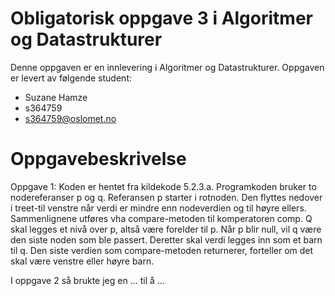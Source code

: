 # Obligatorisk oppgave 3 i Algoritmer og Datastrukturer

Denne oppgaven er en innlevering i Algoritmer og Datastrukturer. 
Oppgaven er levert av følgende student:
* Suzane Hamze
* s364759
* s364759@oslomet.no


# Oppgavebeskrivelse

Oppgave 1:
Koden er hentet fra kildekode 5.2.3.a. Programkoden bruker to nodereferanser p og q. 
Referansen p starter i rotnoden. Den flyttes nedover i treet-til venstre når verdi er mindre enn
nodeverdien og til høyre ellers. 
Sammenlignene utføres vha compare-metoden til komperatoren comp. Q skal legges et nivå over p, altså være forelder til p.
Når p blir null, vil q være den siste noden som ble passert. Deretter skal verdi legges inn som et barn til q.
Den siste verdien som compare-metoden returnerer, forteller om det skal være venstre eller høyre barn. 

I oppgave 2 så brukte jeg en ... til å ...

